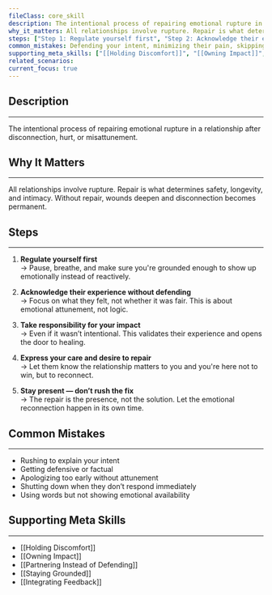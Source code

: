 ```yaml
---
fileClass: core_skill
description: The intentional process of repairing emotional rupture in a relationship after disconnection, hurt, or misattunement.
why_it_matters: All relationships involve rupture. Repair is what determines safety, longevity, and intimacy. Without repair, wounds deepen and disconnection becomes permanent.
steps: ["Step 1: Regulate yourself first", "Step 2: Acknowledge their experience without defending", "Step 3: Take responsibility for your impact", "Step 4: Express your care and desire to repair\r", "Step 5: Stay present — don’t rush the fix\r"]
common_mistakes: Defending your intent, minimizing their pain, skipping straight to solutions or apologies, withdrawing emotionally, or demanding instant resolution.
supporting_meta_skills: ["[[Holding Discomfort]]", "[[Owning Impact]]", "[[Partnering Instead of Defending]]", "[[Staying Grounded]]", "[[Integrating Feedback]]"]
related_scenarios: 
current_focus: true
---
```


## Description
---
The intentional process of repairing emotional rupture in a relationship after disconnection, hurt, or misattunement.

## Why It Matters
---
All relationships involve rupture. Repair is what determines safety, longevity, and intimacy. Without repair, wounds deepen and disconnection becomes permanent.

## Steps
---
1. **Regulate yourself first**  
   → Pause, breathe, and make sure you're grounded enough to show up emotionally instead of reactively.

2. **Acknowledge their experience without defending**  
   → Focus on what they felt, not whether it was fair. This is about emotional attunement, not logic.

3. **Take responsibility for your impact**  
   → Even if it wasn’t intentional. This validates their experience and opens the door to healing.

4. **Express your care and desire to repair**  
   → Let them know the relationship matters to you and you're here not to win, but to reconnect.

5. **Stay present — don’t rush the fix**  
   → The repair is the presence, not the solution. Let the emotional reconnection happen in its own time.

## Common Mistakes
---
- Rushing to explain your intent
- Getting defensive or factual
- Apologizing too early without attunement
- Shutting down when they don’t respond immediately
- Using words but not showing emotional availability

## Supporting Meta Skills
---
- [[Holding Discomfort]]
- [[Owning Impact]]
- [[Partnering Instead of Defending]]
- [[Staying Grounded]]
- [[Integrating Feedback]]
